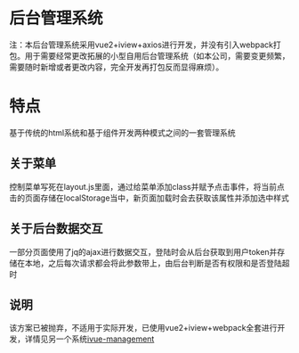 # 后台管理系统
注：本后台管理系统采用vue2+iview+axios进行开发，并没有引入webpack打包。用于需要经常更改拓展的小型自用后台管理系统（如本公司，需要变更频繁，需要随时新增或者更改内容，完全开发再打包反而显得麻烦）。
# 特点
基于传统的html系统和基于组件开发两种模式之间的一套管理系统
## 关于菜单
控制菜单写死在layout.js里面，通过给菜单添加class并赋予点击事件，将当前点击的页面存储在localStorage当中，新页面加载时会去获取该属性并添加选中样式
## 关于后台数据交互
一部分页面使用了jq的ajax进行数据交互，登陆时会从后台获取到用户token并存储在本地，之后每次请求都会将此参数带上，由后台判断是否有权限和是否登陆超时
## 说明
该方案已被抛弃，不适用于实际开发，已使用vue2+iview+webpack全套进行开发，详情见另一个系统[ivue-management](https://github.com/C-old-M-oon/ivue-management)
